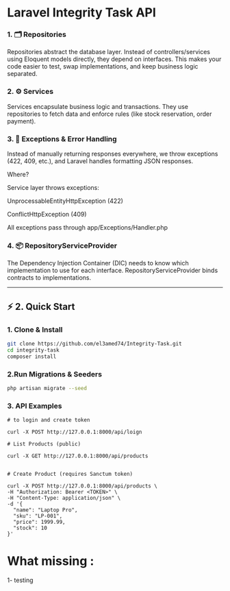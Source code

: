 # Laravel Integrity Task API

### 1. 🗂 Repositories

 Repositories abstract the database layer. Instead of controllers/services using Eloquent models directly, they depend on interfaces. This makes your code easier to test, swap implementations, and keep business logic separated.

### 2. ⚙️ Services

 Services encapsulate business logic and transactions. They use repositories to fetch data and enforce rules (like stock reservation, order payment).

 ### 3. 🚨 Exceptions & Error Handling

Instead of manually returning responses everywhere, we throw exceptions (422, 409, etc.), and Laravel handles formatting JSON responses.

Where?

Service layer throws exceptions:

UnprocessableEntityHttpException (422)

ConflictHttpException (409)

All exceptions pass through app/Exceptions/Handler.php

### 4. 📦 RepositoryServiceProvider

The Dependency Injection Container (DIC) needs to know which implementation to use for each interface.
RepositoryServiceProvider binds contracts to implementations.


------------------------------------------------------------------------

## ⚡ 2. Quick Start

### 1. Clone & Install
```bash
git clone https://github.com/el3amed74/Integrity-Task.git
cd integrity-task
composer install
```
### 2.Run Migrations & Seeders
```bash
php artisan migrate --seed
```
### 3. API Examples
```
# to login and create token

curl -X POST http://127.0.0.1:8000/api/loign

# List Products (public)

curl -X GET http://127.0.0.1:8000/api/products


# Create Product (requires Sanctum token)

curl -X POST http://127.0.0.1:8000/api/products \
-H "Authorization: Bearer <TOKEN>" \
-H "Content-Type: application/json" \
-d '{
  "name": "Laptop Pro",
  "sku": "LP-001",
  "price": 1999.99,
  "stock": 10
}'

```
# What missing :
1- testing 
